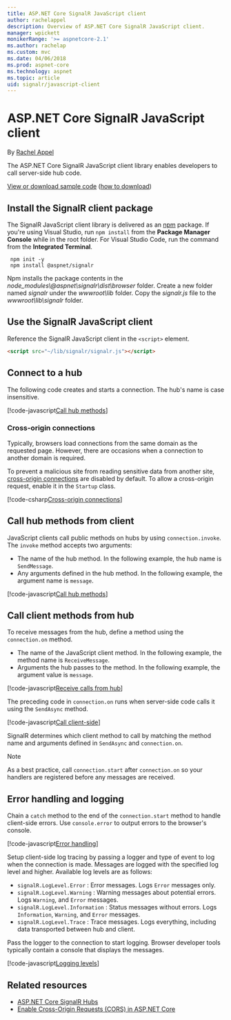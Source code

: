 ```yaml
---
title: ASP.NET Core SignalR JavaScript client
author: rachelappel
description: Overview of ASP.NET Core SignalR JavaScript client.
manager: wpickett
monikerRange: '>= aspnetcore-2.1'
ms.author: rachelap
ms.custom: mvc
ms.date: 04/06/2018
ms.prod: aspnet-core
ms.technology: aspnet
ms.topic: article
uid: signalr/javascript-client
---
```


# ASP.NET Core SignalR JavaScript client

By [Rachel Appel](http://twitter.com/rachelappel)

The ASP.NET Core SignalR JavaScript client library enables developers to call server-side hub code.

[View or download sample code](https://github.com/aspnet/Docs/tree/live/aspnetcore/signalr/javascript-client/sample) ([how to download](xref:tutorials/index#how-to-download-a-sample))

## Install the SignalR client package

The SignalR JavaScript client library is delivered as an [npm](https://www.npmjs.com/) package. If you're using Visual Studio, run `npm install` from the **Package Manager Console** while in the root folder. For Visual Studio Code, run the command from the **Integrated Terminal**.

  ```console
   npm init -y
   npm install @aspnet/signalr
  ```

Npm installs the package contents in the *node_modules\\@aspnet\signalr\dist\browser* folder. Create a new folder named *signalr* under the *wwwroot\\lib* folder. Copy the *signalr.js* file to the *wwwroot\lib\signalr* folder.

## Use the SignalR JavaScript client

Reference the SignalR JavaScript client in the `<script>` element.

```html
<script src="~/lib/signalr/signalr.js"></script>
```

## Connect to a hub

The following code creates and starts a connection. The hub's name is case insensitive.

[!code-javascript[Call hub methods](javascript-client/sample/wwwroot/js/chat.js?range=1-2,18)]

### Cross-origin connections

Typically, browsers load connections from the same domain as the requested page. However, there are occasions when a connection to another domain is required.

To prevent a malicious site from reading sensitive data from another site, [cross-origin connections](xref:security/cors) are disabled by default. To allow a cross-origin request, enable it in the `Startup` class.

[!code-csharp[Cross-origin connections](javascript-client/sample/Startup.cs?highlight=29-34,55)]

## Call hub methods from client

JavaScript clients call public methods on hubs by using `connection.invoke`. The `invoke` method accepts two arguments:

* The name of the hub method. In the following example, the hub name is `SendMessage`.
* Any arguments defined in the hub method. In the following example, the argument name is `message`.

[!code-javascript[Call hub methods](javascript-client/sample/wwwroot/js/chat.js?range=14)]

## Call client methods from hub

To receive messages from the hub, define a method using the `connection.on` method.

* The name of the JavaScript client method. In the following example, the method name is `ReceiveMessage`.
* Arguments the hub passes to the method. In the following example, the argument value is `message`.

[!code-javascript[Receive calls from hub](javascript-client/sample/wwwroot/js/chat.js?range=4-9)]

The preceding code in `connection.on` runs when server-side code calls it using the `SendAsync` method.

[!code-javascript[Call client-side](javascript-client/sample/hubs/chathub.cs?range=8-11)]

SignalR determines which client method to call by matching the method name and arguments defined in `SendAsync` and `connection.on`.

> [!NOTE]
> As a best practice, call `connection.start` after `connection.on` so your handlers are registered before any messages are received.

## Error handling and logging

Chain a `catch` method to the end of the `connection.start` method to handle client-side errors. Use `console.error` to output errors to the browser's console.

[!code-javascript[Error handling](javascript-client/sample/wwwroot/js/chat.js?range=18)]

Setup client-side log tracing by passing a logger and type of event to log when the connection is made. Messages are logged with the specified log level and higher. Available log levels are as follows:

* `signalR.LogLevel.Error` : Error messages. Logs `Error` messages only.
* `signalR.LogLevel.Warning` : Warning messages about potential errors. Logs `Warning`, and `Error` messages.
* `signalR.LogLevel.Information` : Status messages without errors. Logs `Information`, `Warning`, and `Error` messages.
* `signalR.LogLevel.Trace` : Trace messages. Logs everything, including data transported between hub and client.

Pass the logger to the connection to start logging. Browser developer tools typically contain a console that displays the messages.

[!code-javascript[Logging levels](javascript-client/sample/wwwroot/js/chat.js?range=1-2)]

## Related resources

* [ASP.NET Core SignalR Hubs](xref:signalr/hubs)
* [Enable Cross-Origin Requests (CORS) in ASP.NET Core](xref:security/cors)